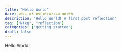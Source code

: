 ```yaml
---
title: "Hello World"
date: 2021-03-09T16:47:44-08:00
description: "Hello World! A first post reflection"
tag: ["Νίκη", "reflection"]
categories: ["getting started"]
draft: false
---
```


Hello World!
